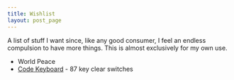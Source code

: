 ```yaml
---
title: Wishlist
layout: post_page
---
```


A list of stuff I want since, like any good consumer, I feel an endless
compulsion to have more things. This is almost exclusively for my own use.

  * World Peace
  * [Code Keyboard](http://codekeyboards.com/) - 87 key clear switches
